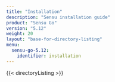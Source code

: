 ```yaml
---
title: "Installation"
description: "Sensu installation guide"
product: "Sensu Go"
version: "5.12"
weight: 20
layout: "base-for-directory-listing"
menu:
  sensu-go-5.12:
    identifier: installation
---
```


{{< directoryListing >}}

